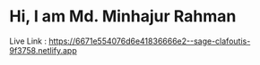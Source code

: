# Hi, I am Md. Minhajur Rahman

Live Link : https://6671e554076d6e41836666e2--sage-clafoutis-9f3758.netlify.app